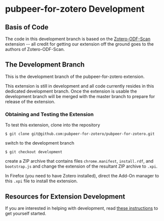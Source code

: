 pubpeer-for-zotero Development
==============================

## Basis of Code

The code in this development branch is based on the [Zotero-ODF-Scan](https://github.com/Zotero-ODF-Scan/zotero-odf-scan)
extension -- all credit for getting our extension off the ground goes to the authors of Zotero-ODF-Scan.

## The Development Branch

This is the development branch of the pubpeer-for-zotero extension.

This extension is still in development and all code currently resides
in this dedicated development branch.
Once the extension is usable the development branch will be merged
with the master branch to prepare for release of the extension.

### Obtaining and Testing the Extension

To test this extension, clone into the repository

    $ git clone git@github.com:pubpeer-for-zotero/pubpeer-for-zotero.git

switch to the development branch

    $ git checkout development

create a ZIP archive that contains files `chrome.manifest`, `install.rdf`, and `bootstrap.js` and change
the extension of the resultant ZIP archive to `.xpi`.

In Firefox (you need to have Zotero installed), direct the Add-On manager to this `.xpi` file to install the extension.

## Resources for Extension Development

If you are interested in helping with development, read [these instructions](http://blog.mozilla.org/addons/2009/01/28/how-to-develop-a-firefox-extension/)
to get yourself started.
